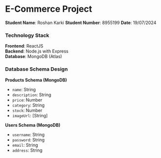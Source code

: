 # E-Commerce Project

**Student Name**: Roshan Karki
**Student Number**: 8955199 
**Date**: 19/07/2024

### Technology Stack

**Frontend**: ReactJS  
**Backend**: Node.js with Express  
**Database**: MongoDB (Atlas)

### Database Schema Design

**Products Schema (MongoDB)**

- `name`: String
- `description`: String
- `price`: Number
- `category`: String
- `stock`: Number
- `imageUrl`: [String]

**Users Schema (MongoDB)**

- `username`: String
- `password`: String
- `email`: String
- `address`: String

